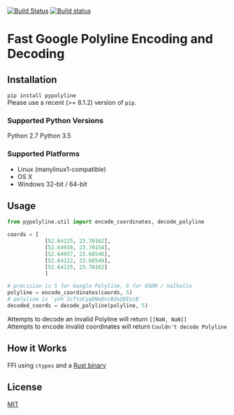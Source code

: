 [![Build Status](https://travis-ci.org/urschrei/pypolyline.svg?branch=master)](https://travis-ci.org/urschrei/pypolyline) [![Build status](https://ci.appveyor.com/api/projects/status/0n7d5iwb3uqhsos6/branch/master?svg=true)](https://ci.appveyor.com/project/urschrei/pypolyline/branch/master)

# Fast Google Polyline Encoding and Decoding

## Installation
`pip install pypolyline`  
Please use a recent (>= 8.1.2) version of `pip`.

### Supported Python Versions
Python 2.7
Python 3.5

### Supported Platforms
- Linux (manylinux1-compatible)  
- OS X
- Windows 32-bit / 64-bit 

## Usage
```python
from pypolyline.util import encode_coordinates, decode_polyline

coords = [
            [52.64125, 23.70162],
            [52.64938, 23.70154],
            [52.64957, 23.68546],
            [52.64122, 23.68549],
            [52.64125, 23.70162]
            ]

# precision is 5 for Google Polyline, 6 for OSRM / Valhalla
polyline = encode_coordinates(coords, 5)
# polyline is 'ynh`IcftoCyq@Ne@ncBds@EEycB'
decoded_coords = decode_polyline(polyline, 5)
```

Attempts to decode an invalid Polyline will return `[[NaN, NaN]]`  
Attempts to encode invalid coordinates will return `Couldn't decode Polyline`

## How it Works
FFI using `ctypes` and a [Rust binary](https://github.com/urschrei/polyline-ffi)

## License
[MIT](license.txt)
